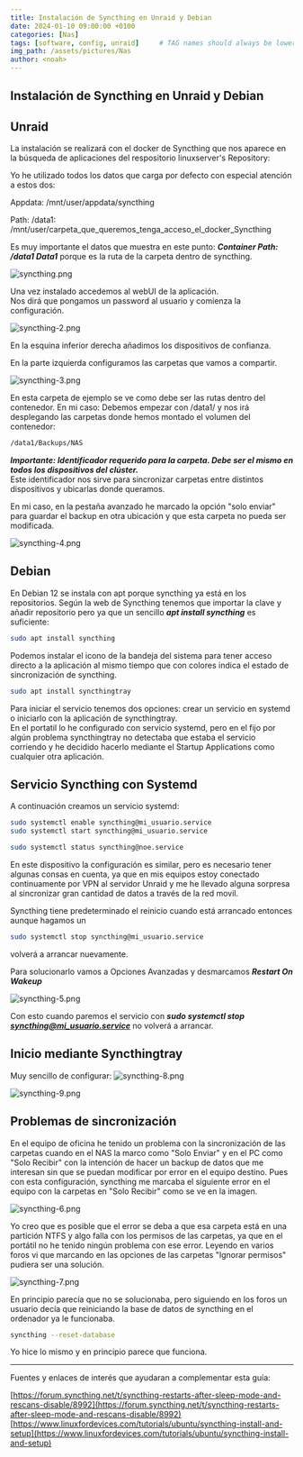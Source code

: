 ```yaml
---
title: Instalación de Syncthing en Unraid y Debian
date: 2024-01-10 09:00:00 +0100
categories: [Nas]
tags: [software, config, unraid]     # TAG names should always be lowercase
img_path: /assets/pictures/Nas
author: <noah>
---
```

## Instalación de Syncthing en Unraid y Debian

## Unraid

La instalación se realizará con el docker de Syncthing que nos aparece en la búsqueda de aplicaciones del respositorio linuxserver's Repository:

Yo he utilizado todos los datos que carga por defecto con especial atención a estos dos:

Appdata: /mnt/user/appdata/syncthing

Path: /data1: /mnt/user/carpeta_que_queremos_tenga_acceso_el_docker_Syncthing

Es muy importante el datos que muestra en este punto: ***Container Path: /data1 Data1*** porque es la ruta de la carpeta dentro de syncthing.

![syncthing.png](syncthing.png)  

Una vez instalado accedemos al webUI de la aplicación.  
Nos dirá que pongamos un password al usuario y comienza la configuración.

![syncthing-2.png](syncthing-2.png)

En la esquina inferior derecha añadimos los dispositivos de confianza.  

En la parte izquierda configuramos las carpetas que vamos a compartir.

![syncthing-3.png](syncthing-3.png)

En esta carpeta de ejemplo se ve como debe ser las rutas dentro del contenedor. En mi caso: Debemos empezar con /data1/ y nos irá desplegando las carpetas donde hemos montado el volumen del contenedor:

```bash
/data1/Backups/NAS
```
***Importante:  Identificador requerido para la carpeta. Debe ser el mismo en todos los dispositivos del clúster.***  
Este identificador nos sirve para sincronizar carpetas entre distintos dispositivos y ubicarlas donde queramos.

En mi caso, en la pestaña avanzado he marcado la opción "solo enviar" para guardar el backup en otra ubicación y que esta carpeta no pueda ser modificada.

![syncthing-4.png](syncthing-4.png)


## Debian

En Debian 12 se instala con apt porque syncthing ya está en los repositorios. Según la web de Syncthing tenemos que importar la clave y añadir repositorio pero ya que un sencillo ***apt install syncthing*** es suficiente:

```bash
sudo apt install syncthing
```
Podemos instalar el icono de la bandeja del sistema para tener acceso directo a la aplicación al mismo tiempo que con colores indica el estado de sincronización de syncthing.

```bash
sudo apt install syncthingtray
```

Para iniciar el servicio tenemos dos opciones: crear un servicio en systemd o iniciarlo con la aplicación de syncthingtray.  
En el portatil lo he configurado con servicio systemd, pero en el fijo por algún problema syncthingtray no detectaba que estaba el servicio corriendo y he decidido hacerlo mediante el Startup Applications como cualquier otra aplicación.  

## Servicio Syncthing con Systemd  

A continuación creamos un servicio systemd:

```bash
sudo systemctl enable syncthing@mi_usuario.service
sudo systemctl start syncthing@mi_usuario.service

sudo systemctl status syncthing@noe.service
```

En este dispositivo la configuración es similar, pero es necesario tener algunas consas en cuenta, ya que en mis equipos estoy conectado continuamente por VPN al servidor Unraid y me he llevado alguna sorpresa al sincronizar gran cantidad de datos a través de la red movil. 

Syncthing tiene predeterminado el reinicio cuando está arrancado entonces aunque hagamos un
```bash
sudo systemctl stop syncthing@mi_usuario.service
```
volverá a arrancar nuevamente.  

Para solucionarlo vamos a Opciones Avanzadas y desmarcamos ***Restart On Wakeup***

![syncthing-5.png](syncthing-5.png)

Con esto cuando paremos el servicio con ***sudo systemctl stop syncthing@mi_usuario.service*** no volverá a arrancar.

## Inicio mediante Syncthingtray  
Muy sencillo de configurar:
![syncthing-8.png](syncthing-8.png)

![syncthing-9.png](syncthing-9.png)



## Problemas de sincronización  

En el equipo de oficina he tenido un problema con la sincronización de las carpetas cuando en el NAS la marco como "Solo Enviar" y en el PC como "Solo Recibir" con la intención de hacer un backup de datos que me interesan sin que se puedan modificar por error en el equipo destino. Pues con esta configuración, syncthing me marcaba el siguiente error en el equipo con la carpetas en "Solo Recibir" como se ve en la imagen.

![syncthing-6.png](syncthing-6.png)

Yo creo que es posible que el error se deba a que esa carpeta está en una partición NTFS y algo falla con los permisos de las carpetas, ya que en el portátil no he tenido ningún problema con ese error.
Leyendo en varios foros vi que marcando en las opciones de las carpetas "Ignorar permisos" pudiera ser una solución.   

![syncthing-7.png](syncthing-7.png)

En principio parecía que no se solucionaba, pero siguiendo en los foros un usuario decía que reiniciando la base de datos de syncthing en el ordenador ya le funcionaba.

```bash
syncthing --reset-database
```
Yo hice lo mismo y en principio parece que funciona.


***   
Fuentes y enlaces de interés que ayudaran a complementar esta guía:  

[https://forum.syncthing.net/t/syncthing-restarts-after-sleep-mode-and-rescans-disable/8992](https://forum.syncthing.net/t/syncthing-restarts-after-sleep-mode-and-rescans-disable/8992)  
[https://www.linuxfordevices.com/tutorials/ubuntu/syncthing-install-and-setup](https://www.linuxfordevices.com/tutorials/ubuntu/syncthing-install-and-setup)  

